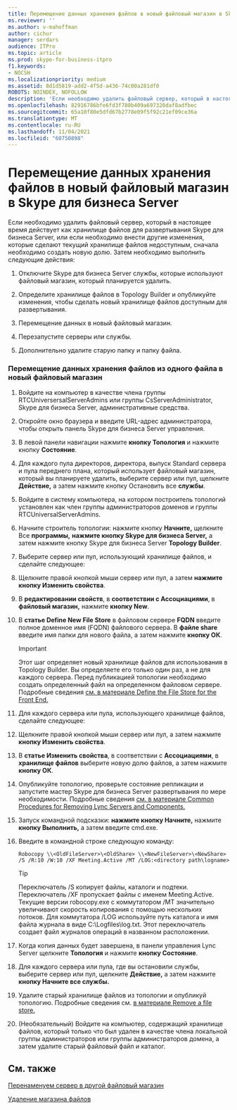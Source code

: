 ```yaml
---
title: Перемещение данных хранения файлов в новый файловый магазин в Skype для бизнеса Server
ms.reviewer: ''
ms.author: v-mahoffman
author: cichur
manager: serdars
audience: ITPro
ms.topic: article
ms.prod: skype-for-business-itpro
f1.keywords:
- NOCSH
ms.localizationpriority: medium
ms.assetid: 8d1d5819-add2-4f5d-a436-74c00a281df0
ROBOTS: NOINDEX, NOFOLLOW
description: 'Если необходимо удалить файловый сервер, который в настоящее время действует как хранилище файлов для развертывания Skype для бизнеса Server, или если необходимо внести другие изменения, которые сделают текущий хранилище файлов недоступным, сначала необходимо создать новую долю. Затем необходимо выполнить следующие действия:'
ms.openlocfilehash: 82916786bfe6fd3f780b409a697320daf8adfbec
ms.sourcegitcommit: 65a10f80e5dfd67b2778e09f5f92c21ef09ce36a
ms.translationtype: MT
ms.contentlocale: ru-RU
ms.lasthandoff: 11/04/2021
ms.locfileid: "60750898"
---
```

# <a name="move-file-store-data-to-a-new-file-store-in-skype-for-business-server"></a>Перемещение данных хранения файлов в новый файловый магазин в Skype для бизнеса Server

Если необходимо удалить файловый сервер, который в настоящее время действует как хранилище файлов для развертывания Skype для бизнеса Server, или если необходимо внести другие изменения, которые сделают текущий хранилище файлов недоступным, сначала необходимо создать новую долю. Затем необходимо выполнить следующие действия:

1. Отключите Skype для бизнеса Server службы, которые используют файловый магазин, который планируется удалить.

2. Определите хранилище файлов в Topology Builder и опубликуйте изменения, чтобы сделать новый хранилище файлов доступным для развертывания.

3. Перемещение данных в новый файловый магазин.

4. Перезапустите серверы или службы.

5. Дополнительно удалите старую папку и папку файла.

### <a name="to-move-file-store-data-from-one-file-store-to-a-new-file-store"></a>Перемещение данных хранения файлов из одного файла в новый файловый магазин

1. Войдите на компьютер в качестве члена группы RTCUniversersalServerAdmins или группы CsServerAdministrator, Skype для бизнеса Server, административные средства.

2. Откройте окно браузера и введите URL-адрес администратора, чтобы открыть панель Skype для бизнеса Server управления.

3. В левой панели навигации нажмите **кнопку Топология** и нажмите кнопку **Состояние**.

4. Для каждого пула директоров, директора, выпуск Standard сервера и пула переднего плана, который использует файловый магазин, который вы планируете удалить, выберите сервер или пул, щелкните **Действие,** а затем нажмите кнопку Остановить все **службы**.

5. Войдите в систему компьютера, на котором построитель топологий установлен как член группы администраторов доменов и группы RTCUniversalServerAdmins.

6. Начните строитель топологии: нажмите кнопку **Начните,** щелкните Все **программы,** **нажмите кнопку Skype для бизнеса Server,** а затем нажмите кнопку Skype для бизнеса Server **Topology Builder**.

7. Выберите сервер или пул, использующий хранилище файлов, и сделайте следующее:

8. Щелкните правой кнопкой мыши сервер или пул, а затем **нажмите кнопку Изменить свойства**.

9. В **редактировании свойств**, в **соответствии с Ассоциациями**, в **файловый магазин,** нажмите **кнопку New**.

10. В **статье Define New File Store** в файловом сервере **FQDN** введите полное доменное имя (FQDN) файлового сервера. В **файле share** введите имя папки для нового файла, а затем нажмите **кнопку ОК**.

     > [!IMPORTANT]
     > Этот шаг определяет новый хранилище файлов для использования в Topology Builder. Вы определяете его только один раз, а не для каждого сервера. Перед публикацией топологии необходимо создать определенный файл на определенном файловом сервере. Подробные сведения [см. в материале Define the File Store for the Front End.](/previous-versions/office/communications/gg133895(v=ocs.14))

11. Для каждого сервера или пула, использующего хранилище файлов, сделайте следующее:

12. Щелкните правой кнопкой мыши сервер или пул, а затем нажмите **кнопку Изменить свойства**.

13. В **статье Изменить свойства**, в соответствии с **Ассоциациями**, в **хранилище файлов** выберите новую долю файлов, а затем нажмите **кнопку ОК**.

14. Опубликуйте топологию, проверьте состояние репликации и запустите мастер Skype для бизнеса Server развертывания по мере необходимости. Подробные сведения [см. в материале Common Procedures for Removing Lync Servers and Components.](/previous-versions/office/skype-server-2010/gg195688(v=ocs.14))

15. Запуск командной подсказки: **нажмите кнопку Начните,** нажмите **кнопку Выполнить,** а затем введите cmd.exe.

16. Введите в командной строке следующую команду:

    ```console
    Robocopy \\<OldFileServer>\<OldShare> \\<NewFileServer>\<NewShare> /S /R:10 /W:10 /XF Meeting.Active /MT /LOG:<directory path\logname>
    ```

    > [!TIP]
    > Переключатель /S копирует файлы, каталоги и подтеки. Переключатель /XF пропускает файлы с именем Meeting.Active. Текущие версии robocopy.exe с коммутатором /MT значительно увеличивают скорость копирования с помощью нескольких потоков. Для коммутатора /LOG используйте путь каталога и имя файла журнала в виде C:\Logfiles\log.txt. Этот переключатель создает файл журналов операций в названном расположении.

17. Когда копия данных будет завершена, в панели управления Lync Server щелкните **Топология** и нажмите **кнопку Состояние**.

18. Для каждого сервера или пула, где вы остановили службы, выберите сервер или пул, щелкните **Действие,** а затем нажмите **кнопку Начните все службы.**

19. Удалите старый хранилище файлов из топологии и опубликуй топологию. Подробные сведения см. [в материале Remove a file store.](/previous-versions/office/skype-server-2010/gg195635(v=ocs.14))

20. (Необязательный) Войдите на компьютер, содержащий хранилище файлов, который только что был удален в качестве члена локальной группы администраторов или группы администраторов домена, а затем удалите старый файловый файл и каталог.

## <a name="see-also"></a>См. также

[Перенаменуем сервер в другой файловый магазин](/previous-versions/office/skype-server-2010/gg195633(v=ocs.14))

[Удаление магазина файлов](/previous-versions/office/skype-server-2010/gg195635(v=ocs.14))